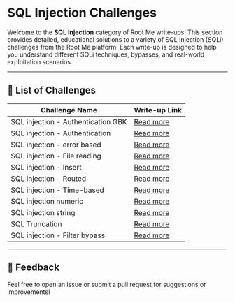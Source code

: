 
# SQL Injection Challenges

Welcome to the **SQL Injection** category of Root Me write-ups! This section provides detailed, educational solutions to a variety of SQL Injection (SQLi) challenges from the Root Me platform. Each write-up is designed to help you understand different SQLi techniques, bypasses, and real-world exploitation scenarios.

---

## 📝 List of Challenges

| Challenge Name                        | Write-up Link                                         |
|----------------------------------------|------------------------------------------------------|
| SQL injection - Authentication GBK     | [Read more](./SQLinjection-AuthenticationGBK/SQLinjection-AuthenticationGBK.md) |
| SQL injection - Authentication         | [Read more](./SQLinjection-Authentication/SQLinjection-Authentication.md) |
| SQL injection - error based            | [Read more](./SQLinjection-errorbased/SQLinjection-errorbased.md) |
| SQL injection - File reading           | [Read more](./SQLinjection-Filereading/SQLinjection-Filereading.md) |
| SQL injection - Insert                 | [Read more](./SQLinjection-Insert/SQLinjection-Insert.md) |
| SQL injection - Routed                 | [Read more](./SQLinjection-Routed/SQLinjection-Routed.md) |
| SQL injection - Time-based             | [Read more](./SQLinjection-Time-based/SQLinjection-Time-based.md) |
| SQL injection numeric                  | [Read more](./SQLinjectionnumeric/SQLinjectionnumeric.md) |
| SQL injection string                   | [Read more](./SQLinjectionstring/SQLinjectionstring.md) |
| SQL Truncation                         | [Read more](./SQLTruncation/SQLTruncation.md)         |
| SQL injection - Filter bypass          | [Read more](./SQLinjection-Filterbypass/SQLinjection-Filterbypass.md) |

---

## 📢 Feedback

Feel free to open an issue or submit a pull request for suggestions or improvements!
